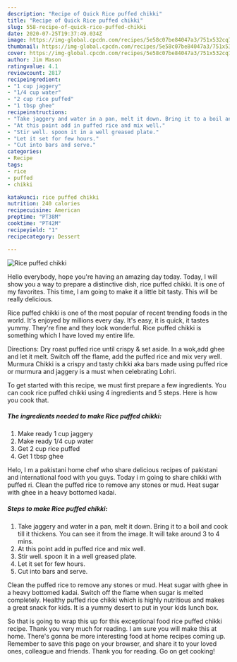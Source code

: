 ```yaml
---
description: "Recipe of Quick Rice puffed chikki"
title: "Recipe of Quick Rice puffed chikki"
slug: 558-recipe-of-quick-rice-puffed-chikki
date: 2020-07-25T19:37:49.034Z
image: https://img-global.cpcdn.com/recipes/5e58c07be84047a3/751x532cq70/rice-puffed-chikki-recipe-main-photo.jpg
thumbnail: https://img-global.cpcdn.com/recipes/5e58c07be84047a3/751x532cq70/rice-puffed-chikki-recipe-main-photo.jpg
cover: https://img-global.cpcdn.com/recipes/5e58c07be84047a3/751x532cq70/rice-puffed-chikki-recipe-main-photo.jpg
author: Jim Mason
ratingvalue: 4.1
reviewcount: 2817
recipeingredient:
- "1 cup jaggery"
- "1/4 cup water"
- "2 cup rice puffed"
- "1 tbsp ghee"
recipeinstructions:
- "Take jaggery and water in a pan, melt it down. Bring it to a boil and cook till it thickens. You can see it from the image. It will take around 3 to 4 mins."
- "At this point add in puffed rice and mix well."
- "Stir well. spoon it in a well greased plate."
- "Let it set for few hours."
- "Cut into bars and serve."
categories:
- Recipe
tags:
- rice
- puffed
- chikki

katakunci: rice puffed chikki 
nutrition: 240 calories
recipecuisine: American
preptime: "PT38M"
cooktime: "PT42M"
recipeyield: "1"
recipecategory: Dessert

---
```



![Rice puffed chikki](https://img-global.cpcdn.com/recipes/5e58c07be84047a3/751x532cq70/rice-puffed-chikki-recipe-main-photo.jpg)

Hello everybody, hope you're having an amazing day today. Today, I will show you a way to prepare a distinctive dish, rice puffed chikki. It is one of my favorites. This time, I am going to make it a little bit tasty. This will be really delicious.

Rice puffed chikki is one of the most popular of recent trending foods in the world. It's enjoyed by millions every day. It's easy, it is quick, it tastes yummy. They're fine and they look wonderful. Rice puffed chikki is something which I have loved my entire life.

Directions: Dry roast puffed rice until crispy &amp; set aside. In a wok,add ghee and let it melt. Switch off the flame, add the puffed rice and mix very well. Murmura Chikki is a crispy and tasty chikki aka bars made using puffed rice or murmura and jaggery is a must when celebrating Lohri.


To get started with this recipe, we must first prepare a few ingredients. You can cook rice puffed chikki using 4 ingredients and 5 steps. Here is how you cook that.

<!--inarticleads1-->

##### The ingredients needed to make Rice puffed chikki:

1. Make ready 1 cup jaggery
1. Make ready 1/4 cup water
1. Get 2 cup rice puffed
1. Get 1 tbsp ghee


Helo, I m a pakistani home chef who share delicious recipes of pakistani and international food with you guys. Today i m going to share chikki with puffed ri. Clean the puffed rice to remove any stones or mud. Heat sugar with ghee in a heavy bottomed kadai. 

<!--inarticleads2-->

##### Steps to make Rice puffed chikki:

1. Take jaggery and water in a pan, melt it down. Bring it to a boil and cook till it thickens. You can see it from the image. It will take around 3 to 4 mins.
1. At this point add in puffed rice and mix well.
1. Stir well. spoon it in a well greased plate.
1. Let it set for few hours.
1. Cut into bars and serve.


Clean the puffed rice to remove any stones or mud. Heat sugar with ghee in a heavy bottomed kadai. Switch off the flame when sugar is melted completely. Healthy puffed rice chikki which is highly nutritious and makes a great snack for kids. It is a yummy desert to put in your kids lunch box. 

So that is going to wrap this up for this exceptional food rice puffed chikki recipe. Thank you very much for reading. I am sure you will make this at home. There's gonna be more interesting food at home recipes coming up. Remember to save this page on your browser, and share it to your loved ones, colleague and friends. Thank you for reading. Go on get cooking!
